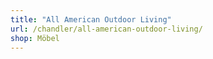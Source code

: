 ```yaml
---
title: "All American Outdoor Living"
url: /chandler/all-american-outdoor-living/
shop: Möbel
---
```

